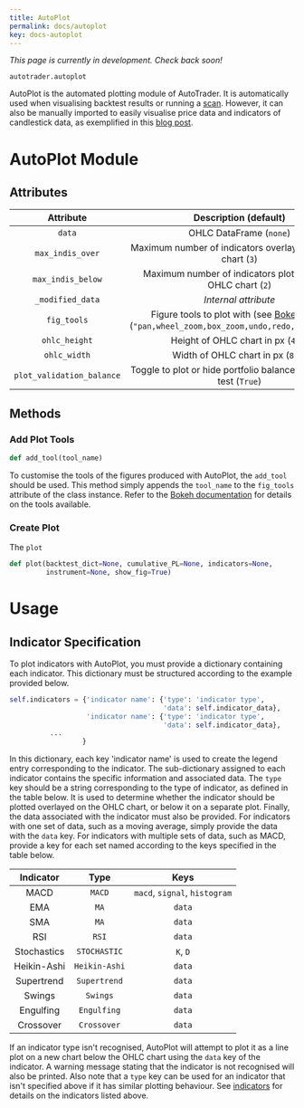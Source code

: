 ```yaml
---
title: AutoPlot
permalink: docs/autoplot
key: docs-autoplot
---
```


*This page is currently in development. Check back soon!*

`autotrader.autoplot`

AutoPlot is the automated plotting module of AutoTrader. It is automatically used when visualising backtest results
or running a [scan](/AutoTrader/2021/09/27/developing-scanner.html). However, it can also be manually imported to 
easily visualise price data and indicators of candlestick data, as exemplified in this 
[blog post](/AutoTrader/2021/09/17/using-indiview.html).


# AutoPlot Module
## Attributes

| Attribute     | Description  (default)                         |
| :-----------: | :-----------------------------------: |
| `data` | OHLC DataFrame (`none`) |
| `max_indis_over` | Maximum number of indicators overlayed on OHLC chart (`3`) |
|`max_indis_below`| Maximum number of indicators plotted below OHLC chart (`2`) |
|`_modified_data`| *Internal attribute* |
|`fig_tools`| Figure tools to plot with (see [Bokeh docs](https://docs.bokeh.org/en/latest/docs/user_guide/tools.html)) (`"pan,wheel_zoom,box_zoom,undo,redo,reset,save"`)|
|`ohlc_height`| Height of OHLC chart in px (`400`) |
|`ohlc_width`| Width of OHLC chart in px (`800`) |
|`plot_validation_balance`| Toggle to plot or hide portfolio balance in validation test (`True`) |

## Methods

### Add Plot Tools

```py
def add_tool(tool_name)
```

To customise the tools of the figures produced with AutoPlot, the `add_tool`
should be used. This method simply appends the `tool_name` to the `fig_tools`
attribute of the class instance. Refer to the 
[Bokeh documentation](https://docs.bokeh.org/en/latest/docs/user_guide/tools.html) for details on the tools available.

### Create Plot

The `plot` 

```py
def plot(backtest_dict=None, cumulative_PL=None, indicators=None, 
         instrument=None, show_fig=True)
```




# Usage

## Indicator Specification
To plot indicators with AutoPlot, you must provide a dictionary containing each indicator. This dictionary must be structured
according to the example provided below. 

```py
self.indicators = {'indicator name': {'type': 'indicator type',
                                      'data': self.indicator_data},
                   'indicator name': {'type': 'indicator type',
                                      'data': self.indicator_data},
		  ...
                  }

```

In this dictionary, each key 'indicator name' is used to create the legend entry corresponding to the 
indicator. The sub-dictionary assigned to each indicator contains the specific information and associated data. The `type` 
key should be a string corresponding to the type of indicator, as defined in the table below. It is used to determine whether 
the indicator should be plotted overlayed on the OHLC chart, or below it on a separate plot. Finally, the data associated with 
the indicator must also be provided. For indicators with one set of data, such as a moving average, simply provide the data with 
the `data` key. For indicators with multiple sets of data, such as MACD, provide a key for each set named according to the keys
specified in the table below.


| Indicator     | Type   | Keys                                  |
| :-----------: |:------:| :-----------------------------------: |
| MACD          |`MACD`  | `macd`, `signal`, `histogram`         |
| EMA           | `MA`   | `data`                                |
| SMA           | `MA`   | `data`|
| RSI | `RSI`| `data`|
| Stochastics |`STOCHASTIC`|`K`, `D`|
| Heikin-Ashi |`Heikin-Ashi`| `data`|
|Supertrend|`Supertrend`|`data`|
|Swings|`Swings`|`data`|
|Engulfing|`Engulfing`|`data`|
|Crossover|`Crossover`|`data`|


If an indicator type isn't recognised, AutoPlot will attempt to plot it as a line plot on a new chart below the OHLC chart using the `data` key
of the indicator. A warning message stating that the indicator is not recognised will also be printed.
Also note that a `type` key can be used for an indicator that isn't specified above if it has similar plotting behaviour.
See [indicators](indicators) for details on the indicators listed above.
